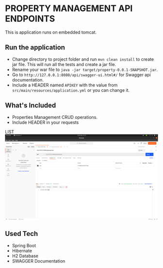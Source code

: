 # PROPERTY MANAGEMENT API ENDPOINTS 

This is application runs on embedded tomcat.

## Run the application
- Change directory to project folder and  run `mvn clean install`  to create jar file. This will run all the tests and create a jar file.
- Rename your war file to `java -jar target/property-0.0.1-SNAPSHOT.jar`. 
- Go to `http://127.0.0.1:8080/api/swagger-ui.html#/` for Swagger api documentation.
- Include a HEADER named `APIKEY` with the value from `src/main/resources/application.yml` or you can change it.

## What's Included 
- Properties Management CRUD operations.
- Include HEADER in your requests 

LIST
![Scheme](screens/get_list.png)



## Used Tech
- Spring Boot
- Hibernate
- H2 Database
- SWAGGER Documentation

